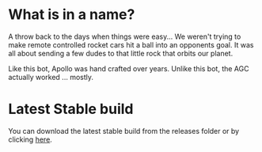 # What is in a name?
A throw back to the days when things were easy... We weren't trying to make remote controlled rocket cars hit a ball into
an opponents goal. It was all about sending a few dudes to that little rock that orbits our planet.

Like this bot, Apollo was hand crafted over years. Unlike this bot, the AGC actually worked ... mostly.

# Latest Stable build
You can download the latest stable build from the releases folder or by clicking
[here](https://github.com/NoMoor/AGC/raw/master/RELEASES/AGC.zip).